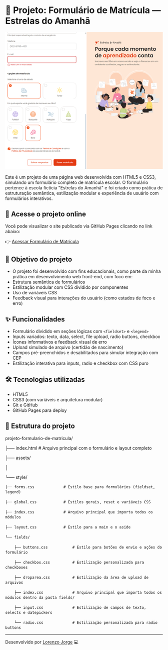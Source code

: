 # 📝 Projeto: Formulário de Matrícula — Estrelas do Amanhã

![Visual do projeto Estrelas do Amanhã](assets/previewfooter.png)

Este é um projeto de uma página web desenvolvida com HTML5 e CSS3, simulando um formulário completo de matrícula escolar. O formulário pertence à escola fictícia "Estrelas do Amanhã" e foi criado como prática de estruturação semântica, estilização modular e experiência de usuário com formulários interativos.

## 🔗 Acesse o projeto online
Você pode visualizar o site publicado via GitHub Pages clicando no link abaixo:

👉 [Acessar Formulário de Matrícula](https://llorenzojorge.github.io/projeto-formulario-de-matricula/)

## 📌 Objetivo do projeto
- O projeto foi desenvolvido com fins educacionais, como parte da minha prática em desenvolvimento web front-end, com foco em:
- Estrutura semântica de formulários
- Estilização modular com CSS dividido por componentes
- Uso de variáveis CSS
- Feedback visual para interações do usuário (como estados de foco e erro)

## ✨ Funcionalidades
- Formulário dividido em seções lógicas com `<fieldset>` e `<legend>`
- Inputs variados: texto, data, select, file upload, radio buttons, checkbox
- Ícones informativos e feedback visual de erro
- Upload simulado de arquivo (certidão de nascimento)
- Campos pré-preenchidos e desabilitados para simular integração com CEP
- Estilização interativa para inputs, radio e checkbox com CSS puro

## 🛠️ Tecnologias utilizadas
- HTML5
- CSS3 (com variáveis e arquitetura modular)
- Git e GitHub
- GitHub Pages para deploy


## 📁 Estrutura do projeto
projeto-formulario-de-matricula/

├── index.html                  # Arquivo principal com o formulário e layout completo

├── assets/

│  

└── style/

    ├── forms.css             # Estilo base para formulários (fieldset, legend)

    ├── global.css            # Estilos gerais, reset e variáveis CSS

    ├── index.css             # Arquivo principal que importa todos os módulos

    ├── layout.css            # Estilo para a main e o aside
    
    └── fields/

        ├── buttons.css           # Estilo para botões de envio e ações do formulário

        ├── checkbox.css          # Estilização personalizada para checkboxes

        ├── droparea.css          # Estilização da área de upload de arquivos

        ├── index.css             # Arquivo principal que importa todos os módulos dentro da pasta fields/

        ├── input.css             # Estilização de campos de texto, selects e datepickers

        └── radio.css             # Estilização personalizada para radio buttons


---

Desenvolvido por [Lorenzo Jorge](https://github.com/llorenzojorge) 💻